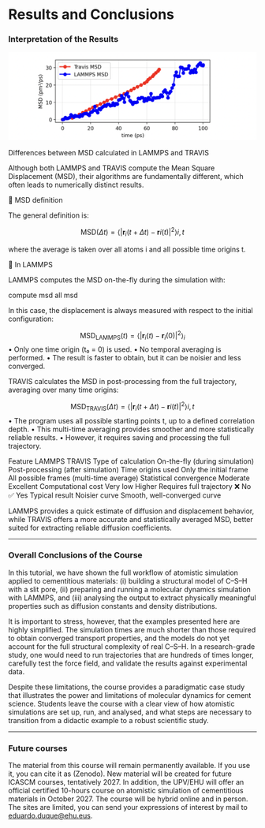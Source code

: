 # Results and Conclusions

### Interpretation of the Results

![MSD](/images/MSD.png)

Differences between MSD calculated in LAMMPS and TRAVIS

Although both LAMMPS and TRAVIS compute the Mean Square Displacement (MSD), their algorithms are fundamentally different, which often leads to numerically distinct results.

🔹 MSD definition

The general definition is:

$$
\mathrm{MSD}(\Delta t) = \langle |\mathbf{r}_i(t+\Delta t) - \mathbf{r}i(t)|^2 \rangle{i,t}
$$

where the average is taken over all atoms i and all possible time origins t.

🔹 In LAMMPS

LAMMPS computes the MSD on-the-fly during the simulation with:

compute msd all msd

In this case, the displacement is always measured with respect to the initial configuration:

$$
\mathrm{MSD}_{\text{LAMMPS}}(t) = \langle |\mathbf{r}_i(t) - \mathbf{r}_i(0)|^2 \rangle_i
$$
	•	Only one time origin (t₀ = 0) is used.
	•	No temporal averaging is performed.
	•	The result is faster to obtain, but it can be noisier and less converged.


TRAVIS calculates the MSD in post-processing from the full trajectory, averaging over many time origins:

$$
\mathrm{MSD}_{\text{TRAVIS}}(\Delta t) = \langle |\mathbf{r}_i(t+\Delta t) - \mathbf{r}i(t)|^2 \rangle{i,t}
$$
	•	The program uses all possible starting points t, up to a defined correlation depth.
	•	This multi-time averaging provides smoother and more statistically reliable results.
	•	However, it requires saving and processing the full trajectory.



Feature	LAMMPS	TRAVIS
Type of calculation	On-the-fly (during simulation)	Post-processing (after simulation)
Time origins used	Only the initial frame	All possible frames (multi-time average)
Statistical convergence	Moderate	Excellent
Computational cost	Very low	Higher
Requires full trajectory	❌ No	✅ Yes
Typical result	Noisier curve	Smooth, well-converged curve


LAMMPS provides a quick estimate of diffusion and displacement behavior, while TRAVIS offers a more accurate and statistically averaged MSD, better suited for extracting reliable diffusion coefficients.


---

### Overall Conclusions of the Course

In this tutorial, we have shown the full workflow of atomistic simulation applied to cementitious materials: (i) building a structural model of C–S–H with a slit pore, (ii) preparing and running a molecular dynamics simulation with LAMMPS, and (iii) analysing the output to extract physically meaningful properties such as diffusion constants and density distributions.

It is important to stress, however, that the examples presented here are highly simplified. The simulation times are much shorter than those required to obtain converged transport properties, and the models do not yet account for the full structural complexity of real C–S–H. In a research-grade study, one would need to run trajectories that are hundreds of times longer, carefully test the force field, and validate the results against experimental data.

Despite these limitations, the course provides a paradigmatic case study that illustrates the power and limitations of molecular dynamics for cement science. Students leave the course with a clear view of how atomistic simulations are set up, run, and analysed, and what steps are necessary to transition from a didactic example to a robust scientific study.

---

### Future courses

The material from this course will remain permanently available. If you use it, you can cite it as (Zenodo). New material will be created for future ICASCM courses, tentatively 2027. In addition, the UPV/EHU will offer an official certified 10-hours course on atomistic simulation of cementitious materials in October 2027. The course will be hybrid online and in person. The sites are limited, you can send your expressions of interest by mail to eduardo.duque@ehu.eus.
